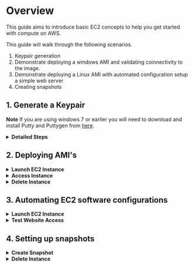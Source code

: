 # Overview

This guide aims to introduce basic EC2 concepts to help you get started with compute on AWS.

This guide will walk through the following scenarios.

1. Keypair generation
1. Demonstrate deploying a windows AMI and validating coinnectivity to the image.
2. Demonstrate deploying a Linux AMI with automated configuration setup a simple web server
3. Creating snapshots

## 1. Generate a Keypair

**Note** If you are using windows 7 or earlier you will need to download and install Putty and Puttygen from [here](https://www.chiark.greenend.org.uk/~sgtatham/putty/latest.html).

<details>
<summary><strong>Detailed Steps</strong></summary><p>

1. From the AWS console search for EC2 in the search box and select the service. 
    <p align="left">
      <img width="400" src="https://github.com/charliejllewellyn/aws-kickstarter/blob/master/Day1/5-EC2_Build/images/EC2_console.png">
    </p>

1. From the left-hand menu select **Key Pairs**. 
    <p align="left">
      <img width="200" src="https://github.com/charliejllewellyn/aws-kickstarter/blob/master/Day1/5-EC2_Build/images/Key_Pair_menu.png">
    </p>

1. Click the **Create Key Pair** button and enter a name for the *ks-keypair* for the demo. This will download the private key to your local machine.
    <p align="left">
      <img width="400" src="https://github.com/charliejllewellyn/aws-kickstarter/blob/master/Day1/5-EC2_Build/images/Create_key_pair.png">
    </p>

**Note** If you are running windows you need to follow [these instructions](https://aws.amazon.com/premiumsupport/knowledge-center/convert-pem-file-into-ppk/) to convert the key to putty.

</details>

## 2. Deploying AMI's

<details>
<summary><strong>Launch EC2 Instance</strong></summary><p>

1. From the left-hand menu select **Instances**.

1. Click **Launch New Instance**. 

1. Click **Select** next to the AMI *Microsoft Windows Server 2019 Base*.

1. Leave **t2.micro** as the instance type and click **Next: Configure Instance Details** in the bottom right.

1. Under **Network** select the VPC created in the previous lab *ks-vpc-01*.

1. Under **Subnet** select *ks-public-a*.

1. Leave all other options as default and select **Review and Launch**.
    <p align="left">
      <img width="400" src="https://github.com/charliejllewellyn/aws-kickstarter/blob/master/Day1/5-EC2_Build/images/Create_ec2_instance.png">
    </p>

1. Select **Launch**.

1. Under **Select Key Pair** choose **ks-keypair**.

1. Check the box **I acknowledge that I have access to the selected private key file (ks-kerpair.pem), and that without this file, I won't be able to log into my instance.**.

1. Select **Launch Instance**.

1. Click **View Instances**.
</details>

<details>
<summary><strong>Access Instance</strong></summary><p>

1. Click **Connect**.

1. Click **Get Password** and past in the contents of the Key Pair *ks-keypair* and select **Decrpyt Password**.
    <p align="left">
      <img width="300" src="https://github.com/charliejllewellyn/aws-kickstarter/blob/master/Day1/5-EC2_Build/images/Windows_password.png">
    </p>

1. Open **Microsoft Remote Desktop** locally.

1. Copy the *hostname*, *username* and *password* that are presented in the AWS Console.
    <p align="left">
      <img width="300" src="https://github.com/charliejllewellyn/aws-kickstarter/blob/master/Day1/5-EC2_Build/images/RDP_info.png">
    </p>

1. Open the RDP session to login to the newly deployed EC2 instance.

</details>

<details>
<summary><strong>Delete Instance</strong></summary><p>

1. In the AWS Console click **Actions** --> **Instance State** --> **Terminate**.
    <p align="left">
      <img width="300" src="https://github.com/charliejllewellyn/aws-kickstarter/blob/master/Day1/5-EC2_Build/images/Windows_terminate.png">
    </p>

1. Click **Yes Terminate**.

</details>

## 3. Automating EC2 software configurations

<details>
<summary><strong>Launch EC2 Instance</strong></summary><p>

1. From the left-hand menu select **Instances**.

1. Click **Launch New Instance**.

1. Click **Select** next to the AMI *Amazon Linux 2 AMI (HVM), SSD Volume Type*.

1. Leave **t2.micro** as the instance type and click **Next: Configure Instance Details** in the bottom right.

1. Under **Network** select the VPC created in the previous lab *ks-vpc-01*.

1. Under **Subnet** select *ks-public-a*.

1. Scroll down to the bottom and expand the **Advanced Details** section. 

1. Add the code below into the box labelled *(Optional)*.
    ```
    #!/bin/bash
    yum install -y httpd
    chkconfig httpd on
    echo $(curl http://169.254.169.254/latest/meta-data/local-ipv4) > /var/www/html/index.html
    echo -e 'echo $(curl http://169.254.169.254/latest/meta-data/local-ipv4) > /var/www/html/index.html' >> /etc/rc.local
    chmod +x /etc/rc.d/rc.local
    service httpd start
    ```

1. Select **Next: Add Storage**.

1. Select **Next: Add Tags**.

1. Select **Next: Configure Security Group**.

1. Click **Add Rule**.

1. Select **HTTP** from the drop down.
    <p align="left">
      <img width="300" src="https://github.com/charliejllewellyn/aws-kickstarter/blob/master/Day1/5-EC2_Build/images/linux_sg.png">
    </p>

1. Select **Review and Launch**.

1. Select **Launch**.

1. Under **Select Key Pair** choose **ks-keypair**.

1. Check the box **I acknowledge that I have access to the selected private key file (ks-kerpair.pem), and that without this file, I won't be able to log into my instance.**.

1. Select **Launch Instance**.

1. Click **View Instances**.
</details>

<details>
<summary><strong>Test Website Access</strong></summary><p>

1. From the instances page select the instance you just deployed.

1. Copy the **Public DNS (IPv4)** and enter into a web browser. This should return a web page with the private IP of the server.

</details>

## 4. Setting up snapshots

<details>
<summary><strong>Create Snapshot</strong></summary><p>

1. From the instances page select the instance you just deployed.

1. Click **Actions** --> **Image** --> **Create image**.
    <p align="left">
      <img width="300" src="https://github.com/charliejllewellyn/aws-kickstarter/blob/master/Day1/5-EC2_Build/images/create_snapshot.png">
    </p>

1. Enter
    - **Image Name**: *ks-linux-webserver*
    - **Image description**: *Linux Web server*
    - **No Reboot**: checked

1. Click **Create Image**
    <p align="left">
      <img width="300" src="https://github.com/charliejllewellyn/aws-kickstarter/blob/master/Day1/5-EC2_Build/images/snapshot_details.png">
    </p>

</details>

<details>
<summary><strong>Delete Instance</strong></summary><p>

1. In the AWS Console click **Actions** --> **Instance State** --> **Terminate**.
    <p align="left">
      <img width="300" src="https://github.com/charliejllewellyn/aws-kickstarter/blob/master/Day1/5-EC2_Build/images/Windows_terminate.png">
    </p>

1. Click **Yes Terminate**.

</details>
